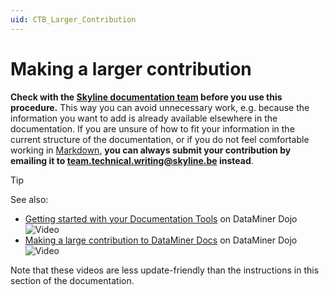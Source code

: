 ```yaml
---
uid: CTB_Larger_Contribution
---
```


# Making a larger contribution

**Check with the [Skyline documentation team](mailto:team.technical.writing@skyline.be) before you use this procedure.** This way you can avoid unnecessary work, e.g. because the information you want to add is already available elsewhere in the documentation. If you are unsure of how to fit your information in the current structure of the documentation, or if you do not feel comfortable working in [Markdown](xref:CTB_Markdown_Syntax), **you can always submit your contribution by emailing it to <team.technical.writing@skyline.be> instead**.

> [!TIP]
> See also:
>
> - [Getting started with your Documentation Tools](https://community.dataminer.services/video/getting-started-with-your-documentation-tools/) on DataMiner Dojo ![Video](~/user-guide/images/video_Duo.png)
> - [Making a large contribution to DataMiner Docs](https://community.dataminer.services/video/making-a-large-contribution-to-the-dataminer-docs/) on DataMiner Dojo ![Video](~/user-guide/images/video_Duo.png)
>
> Note that these videos are less update-friendly than the instructions in this section of the documentation.
